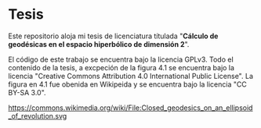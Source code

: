 # Tesis

Este repositorio aloja mi tesis de licenciatura títulada "**Cálculo de geodésicas en el espacio hiperbólico de dimensión 2**".

El código de este trabajo se encuentra bajo la licencia GPLv3. Todo el contenido de la tesis, a excpeción de la figura 4.1 se encuentra bajo la licencia "Creative Commons Attribution 4.0 International Public License". La figura en 4.1 fue obenida en Wikipeida y se encuentra bajo la licencia "CC BY-SA 3.0".

https://commons.wikimedia.org/wiki/File:Closed_geodesics_on_an_ellipsoid_of_revolution.svg
